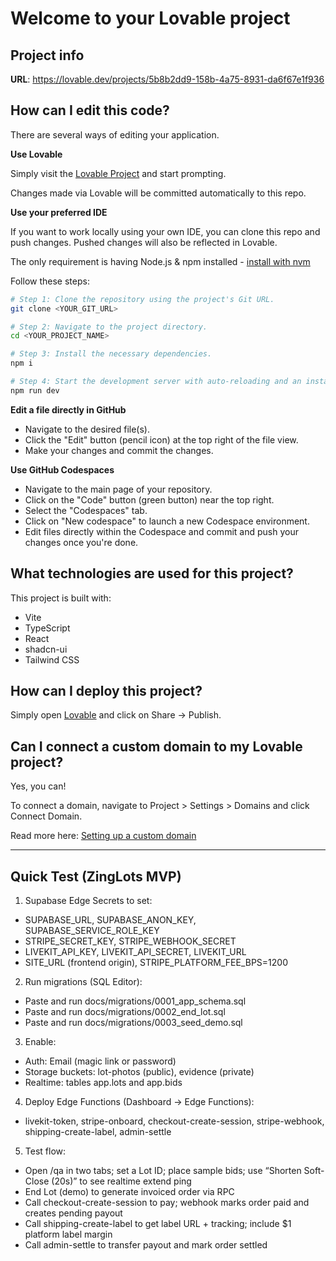 # Welcome to your Lovable project

## Project info

**URL**: https://lovable.dev/projects/5b8b2dd9-158b-4a75-8931-da6f67e1f936

## How can I edit this code?

There are several ways of editing your application.

**Use Lovable**

Simply visit the [Lovable Project](https://lovable.dev/projects/5b8b2dd9-158b-4a75-8931-da6f67e1f936) and start prompting.

Changes made via Lovable will be committed automatically to this repo.

**Use your preferred IDE**

If you want to work locally using your own IDE, you can clone this repo and push changes. Pushed changes will also be reflected in Lovable.

The only requirement is having Node.js & npm installed - [install with nvm](https://github.com/nvm-sh/nvm#installing-and-updating)

Follow these steps:

```sh
# Step 1: Clone the repository using the project's Git URL.
git clone <YOUR_GIT_URL>

# Step 2: Navigate to the project directory.
cd <YOUR_PROJECT_NAME>

# Step 3: Install the necessary dependencies.
npm i

# Step 4: Start the development server with auto-reloading and an instant preview.
npm run dev
```

**Edit a file directly in GitHub**

- Navigate to the desired file(s).
- Click the "Edit" button (pencil icon) at the top right of the file view.
- Make your changes and commit the changes.

**Use GitHub Codespaces**

- Navigate to the main page of your repository.
- Click on the "Code" button (green button) near the top right.
- Select the "Codespaces" tab.
- Click on "New codespace" to launch a new Codespace environment.
- Edit files directly within the Codespace and commit and push your changes once you're done.

## What technologies are used for this project?

This project is built with:

- Vite
- TypeScript
- React
- shadcn-ui
- Tailwind CSS

## How can I deploy this project?

Simply open [Lovable](https://lovable.dev/projects/5b8b2dd9-158b-4a75-8931-da6f67e1f936) and click on Share -> Publish.

## Can I connect a custom domain to my Lovable project?

Yes, you can!

To connect a domain, navigate to Project > Settings > Domains and click Connect Domain.

Read more here: [Setting up a custom domain](https://docs.lovable.dev/tips-tricks/custom-domain#step-by-step-guide)

---

## Quick Test (ZingLots MVP)

1) Supabase Edge Secrets to set:
- SUPABASE_URL, SUPABASE_ANON_KEY, SUPABASE_SERVICE_ROLE_KEY
- STRIPE_SECRET_KEY, STRIPE_WEBHOOK_SECRET
- LIVEKIT_API_KEY, LIVEKIT_API_SECRET, LIVEKIT_URL
- SITE_URL (frontend origin), STRIPE_PLATFORM_FEE_BPS=1200

2) Run migrations (SQL Editor):
- Paste and run docs/migrations/0001_app_schema.sql
- Paste and run docs/migrations/0002_end_lot.sql
- Paste and run docs/migrations/0003_seed_demo.sql

3) Enable:
- Auth: Email (magic link or password)
- Storage buckets: lot-photos (public), evidence (private)
- Realtime: tables app.lots and app.bids

4) Deploy Edge Functions (Dashboard → Edge Functions):
- livekit-token, stripe-onboard, checkout-create-session, stripe-webhook, shipping-create-label, admin-settle

5) Test flow:
- Open /qa in two tabs; set a Lot ID; place sample bids; use “Shorten Soft-Close (20s)” to see realtime extend ping
- End Lot (demo) to generate invoiced order via RPC
- Call checkout-create-session to pay; webhook marks order paid and creates pending payout
- Call shipping-create-label to get label URL + tracking; include $1 platform label margin
- Call admin-settle to transfer payout and mark order settled

